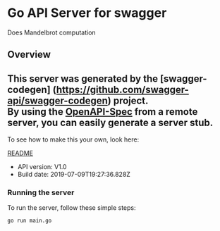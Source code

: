 # Go API Server for swagger

Does Mandelbrot computation

## Overview
This server was generated by the [swagger-codegen]
(https://github.com/swagger-api/swagger-codegen) project.  
By using the [OpenAPI-Spec](https://github.com/OAI/OpenAPI-Specification) from a remote server, you can easily generate a server stub.  
-

To see how to make this your own, look here:

[README](https://github.com/swagger-api/swagger-codegen/blob/master/README.md)

- API version: V1.0
- Build date: 2019-07-09T19:27:36.828Z


### Running the server
To run the server, follow these simple steps:

```
go run main.go
```

